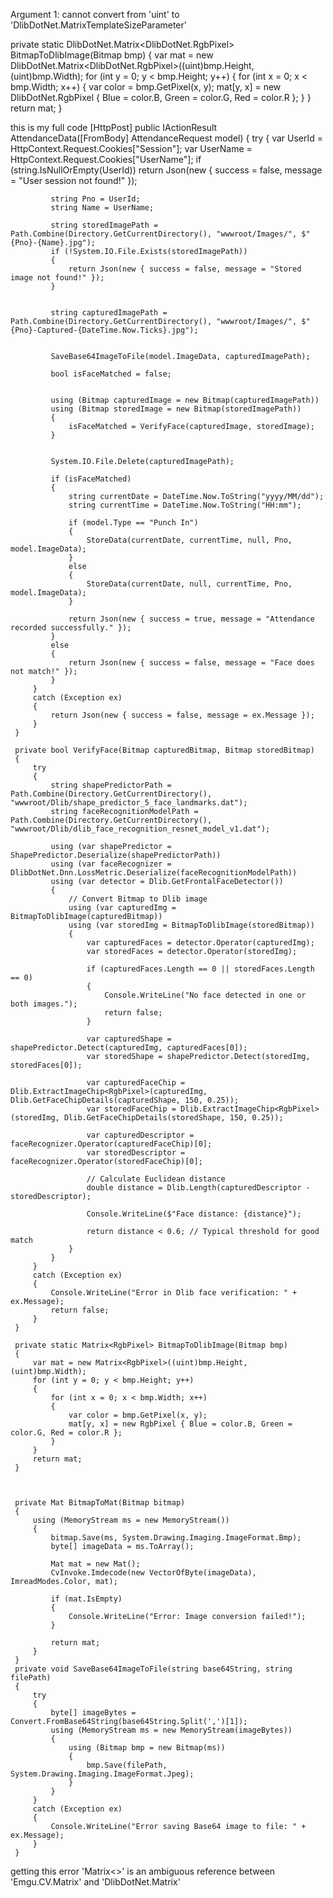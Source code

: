 Argument 1: cannot convert from 'uint' to 'DlibDotNet.MatrixTemplateSizeParameter'

private static DlibDotNet.Matrix<DlibDotNet.RgbPixel> BitmapToDlibImage(Bitmap bmp)
{
    var mat = new DlibDotNet.Matrix<DlibDotNet.RgbPixel>((uint)bmp.Height, (uint)bmp.Width);
    for (int y = 0; y < bmp.Height; y++)
    {
        for (int x = 0; x < bmp.Width; x++)
        {
            var color = bmp.GetPixel(x, y);
            mat[y, x] = new DlibDotNet.RgbPixel { Blue = color.B, Green = color.G, Red = color.R };
        }
    }
    return mat;
}



this is my full code 
     [HttpPost]
     public IActionResult AttendanceData([FromBody] AttendanceRequest model)
     {
         try
         {
             var UserId = HttpContext.Request.Cookies["Session"];
             var UserName = HttpContext.Request.Cookies["UserName"];
             if (string.IsNullOrEmpty(UserId))
                 return Json(new { success = false, message = "User session not found!" });

             string Pno = UserId;
             string Name = UserName;

             string storedImagePath = Path.Combine(Directory.GetCurrentDirectory(), "wwwroot/Images/", $"{Pno}-{Name}.jpg");
             if (!System.IO.File.Exists(storedImagePath))
             {
                 return Json(new { success = false, message = "Stored image not found!" });
             }


             string capturedImagePath = Path.Combine(Directory.GetCurrentDirectory(), "wwwroot/Images/", $"{Pno}-Captured-{DateTime.Now.Ticks}.jpg");


             SaveBase64ImageToFile(model.ImageData, capturedImagePath);

             bool isFaceMatched = false;


             using (Bitmap capturedImage = new Bitmap(capturedImagePath))
             using (Bitmap storedImage = new Bitmap(storedImagePath))
             {
                 isFaceMatched = VerifyFace(capturedImage, storedImage);
             }


             System.IO.File.Delete(capturedImagePath);

             if (isFaceMatched)
             {
                 string currentDate = DateTime.Now.ToString("yyyy/MM/dd");
                 string currentTime = DateTime.Now.ToString("HH:mm");

                 if (model.Type == "Punch In")
                 {
                     StoreData(currentDate, currentTime, null, Pno, model.ImageData);
                 }
                 else
                 {
                     StoreData(currentDate, null, currentTime, Pno, model.ImageData);
                 }

                 return Json(new { success = true, message = "Attendance recorded successfully." });
             }
             else
             {
                 return Json(new { success = false, message = "Face does not match!" });
             }
         }
         catch (Exception ex)
         {
             return Json(new { success = false, message = ex.Message });
         }
     }

     private bool VerifyFace(Bitmap capturedBitmap, Bitmap storedBitmap)
     {
         try
         {
             string shapePredictorPath = Path.Combine(Directory.GetCurrentDirectory(), "wwwroot/Dlib/shape_predictor_5_face_landmarks.dat");
             string faceRecognitionModelPath = Path.Combine(Directory.GetCurrentDirectory(), "wwwroot/Dlib/dlib_face_recognition_resnet_model_v1.dat");

             using (var shapePredictor = ShapePredictor.Deserialize(shapePredictorPath))
             using (var faceRecognizer = DlibDotNet.Dnn.LossMetric.Deserialize(faceRecognitionModelPath))
             using (var detector = Dlib.GetFrontalFaceDetector())
             {
                 // Convert Bitmap to Dlib image
                 using (var capturedImg = BitmapToDlibImage(capturedBitmap))
                 using (var storedImg = BitmapToDlibImage(storedBitmap))
                 {
                     var capturedFaces = detector.Operator(capturedImg);
                     var storedFaces = detector.Operator(storedImg);

                     if (capturedFaces.Length == 0 || storedFaces.Length == 0)
                     {
                         Console.WriteLine("No face detected in one or both images.");
                         return false;
                     }

                     var capturedShape = shapePredictor.Detect(capturedImg, capturedFaces[0]);
                     var storedShape = shapePredictor.Detect(storedImg, storedFaces[0]);

                     var capturedFaceChip = Dlib.ExtractImageChip<RgbPixel>(capturedImg, Dlib.GetFaceChipDetails(capturedShape, 150, 0.25));
                     var storedFaceChip = Dlib.ExtractImageChip<RgbPixel>(storedImg, Dlib.GetFaceChipDetails(storedShape, 150, 0.25));

                     var capturedDescriptor = faceRecognizer.Operator(capturedFaceChip)[0];
                     var storedDescriptor = faceRecognizer.Operator(storedFaceChip)[0];

                     // Calculate Euclidean distance
                     double distance = Dlib.Length(capturedDescriptor - storedDescriptor);

                     Console.WriteLine($"Face distance: {distance}");

                     return distance < 0.6; // Typical threshold for good match
                 }
             }
         }
         catch (Exception ex)
         {
             Console.WriteLine("Error in Dlib face verification: " + ex.Message);
             return false;
         }
     }

     private static Matrix<RgbPixel> BitmapToDlibImage(Bitmap bmp)
     {
         var mat = new Matrix<RgbPixel>((uint)bmp.Height, (uint)bmp.Width);
         for (int y = 0; y < bmp.Height; y++)
         {
             for (int x = 0; x < bmp.Width; x++)
             {
                 var color = bmp.GetPixel(x, y);
                 mat[y, x] = new RgbPixel { Blue = color.B, Green = color.G, Red = color.R };
             }
         }
         return mat;
     }



     private Mat BitmapToMat(Bitmap bitmap)
     {
         using (MemoryStream ms = new MemoryStream())
         {
             bitmap.Save(ms, System.Drawing.Imaging.ImageFormat.Bmp);
             byte[] imageData = ms.ToArray();

             Mat mat = new Mat();
             CvInvoke.Imdecode(new VectorOfByte(imageData), ImreadModes.Color, mat);

             if (mat.IsEmpty)
             {
                 Console.WriteLine("Error: Image conversion failed!");
             }

             return mat;
         }
     }
     private void SaveBase64ImageToFile(string base64String, string filePath)
     {
         try
         {
             byte[] imageBytes = Convert.FromBase64String(base64String.Split(',')[1]);
             using (MemoryStream ms = new MemoryStream(imageBytes))
             {
                 using (Bitmap bmp = new Bitmap(ms))
                 {
                     bmp.Save(filePath, System.Drawing.Imaging.ImageFormat.Jpeg);
                 }
             }
         }
         catch (Exception ex)
         {
             Console.WriteLine("Error saving Base64 image to file: " + ex.Message);
         }
     }

getting this error 'Matrix<>' is an ambiguous reference between 'Emgu.CV.Matrix<TDepth>' and 'DlibDotNet.Matrix<TElement>'

